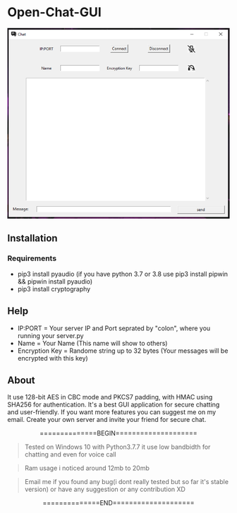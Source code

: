 # Open-Chat-GUI
<p align="center">
  <img src="https://github.com/MayankFawkes/Open-Chat/raw/master/header.png">
</p>

## Installation
### Requirements
* pip3 install pyaudio (if you have python 3.7 or 3.8 use pip3 install pipwin && pipwin install pyaudio)
* pip3 install cryptography

## Help
* IP:PORT = Your server IP and Port seprated by "colon", where you running your server.py
* Name = Your Name (This name will show to others)
* Encryption Key = Randome string up to 32 bytes (Your messages will be encrypted with this key)

## About
It use 128-bit AES in CBC mode and PKCS7 padding, with HMAC using SHA256 for authentication. It's a best GUI application for secure chatting and user-friendly. If you want more features you can suggest me on my email.
Create your own server and invite your friend for secure chat.

<p align="center">
  ==============BEGIN====================
</p>

> Tested on Windows 10 with Python3.7.7 it use low bandbidth for chatting and even for voice call

> Ram usage i noticed around 12mb to 20mb

> Email me if you found any bug(i dont really tested but so far it's stable version) or have any suggestion or any contribution XD

<p align="center">
  ==============END====================
</p>
